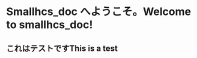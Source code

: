# <a name="welcome-to-smallhcs_doc"></a><span data-ttu-id="4d03e-101">Smallhcs_doc へようこそ。</span><span class="sxs-lookup"><span data-stu-id="4d03e-101">Welcome to smallhcs_doc!</span></span>

## <a name="this-is-a-test"></a><span data-ttu-id="4d03e-102">これはテストです</span><span class="sxs-lookup"><span data-stu-id="4d03e-102">This is a test</span></span>
